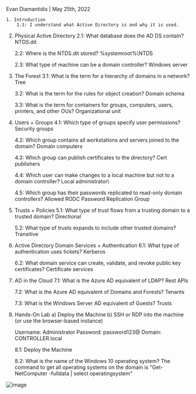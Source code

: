 Evan Diamantidis | May 25th, 2022

```
1. Introduction
	1.1: I understand what Active Directory is and why it is used.
```
2. Physical Active Directory
	2.1: What database does the AD DS contain?
	NTDS.dit

	2.2: Where is the NTDS.dit stored?
	%systemroot%\NTDS

	2.3: What type of machine can be a domain controller?
	Windows server

3. The Forest
	3.1: What is the term for a hierarchy of domains in a network?
	Tree

	3.2: What is the term for the rules for object creation?
	Domain schema

	3.3: What is the term for containers for groups, computers, users, printers, and other OUs?
	Organizational unit

4. Users + Groups
	4.1: Which type of groups specify user permissions?
	Security groups

	4.2: Which group contains all workstations and servers joined to the domain?
	Domain computers

	4.3: Which group can publish certificates to the directory?
	Cert publishers

	4.4: Which user can make changes to a local machine but not to a domain controller?
	Local administrator\

	4.5: Which group has their passwords replicated to read-only domain controllers?
	Allowed RODC Password Replication Group

5. Trusts + Policies
	5.1: What type of trust flows from a trusting domain to a trusted domain?
	Directional

	5.2: What type of trusts expands to include other trusted domains?
	Transitive

6. Active Directory Domain Services + Authentication 
	6.1: What type of authentication uses tickets?
	Kerberos

	6.2: What domain service can create, validate, and revoke public key certificates?
	Certificate services

7. AD in the Cloud
	7.1: What is the Azure AD equivalent of LDAP?
	Rest APIs

	7.2: What is the Azure AD equivalent of Domains and Forests?
	Tenants

	7.3: What is the Windows Server AD equivalent of Guests?
	Trusts

8. Hands-On Lab
	a) Deploy the Machine
	b) SSH or RDP into the machine (or use the browser-based instance)

	Username: Administrator
	Password: password123@
	Domain: CONTROLLER.local

	8.1: Deploy the Machine

	8.2: What is the name of the Windows 10 operating system?
	The command to get all operating systems on the domain is "Get-NetComputer -fulldata | select operatingsystem"
 
![image](https://user-images.githubusercontent.com/14150485/170374907-0a949148-ab0a-40e0-ae9c-7a4c4d76f2f3.png)

